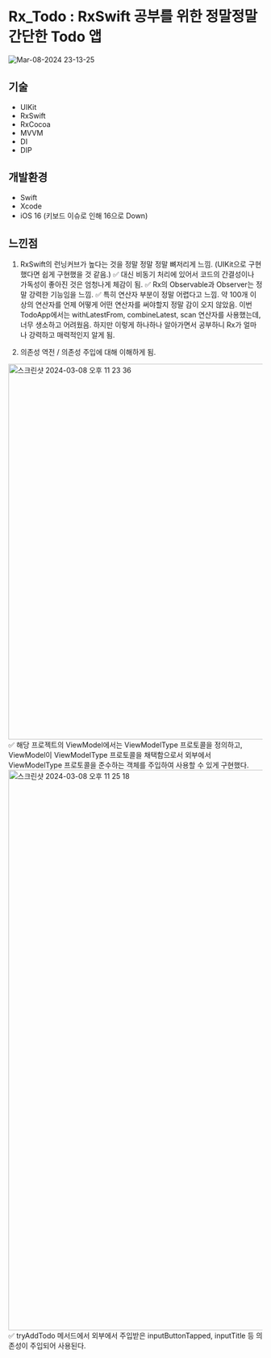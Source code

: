 # Rx_Todo : RxSwift 공부를 위한 정말정말 간단한 Todo 앱
![Mar-08-2024 23-13-25](https://github.com/YeoSeongil/Rx_Todo/assets/75207506/990bd945-8959-4b17-b5ce-cfff4d487da5)

## 기술
- UIKit
- RxSwift
- RxCocoa
- MVVM
- DI
- DIP

## 개발환경
- Swift
- Xcode
- iOS 16 (키보드 이슈로 인해 16으로 Down)

## 느낀점
1. RxSwift의 런닝커브가 높다는 것을 정말 정말 정말 뼈저리게 느낌. (UIKit으로 구현했다면 쉽게 구현했을 것 같음.)
✅ 대신 비동기 처리에 있어서 코드의 간결성이나 가독성이 좋아진 것은 엄청나게 체감이 됨.
✅ Rx의 Observable과 Observer는 정말 강력한 기능임을 느낌.
✅ 특히 연산자 부분이 정말 어렵다고 느낌. 약 100개 이상의 연산자를 언제 어떻게 어떤 연산자를 써야할지 정말 감이 오지 않았음. 이번 TodoApp에서는 withLatestFrom, combineLatest, scan 연산자를 사용했는데, 너무 생소하고 어려웠음.
하지만 이렇게 하나하나 알아가면서 공부하니 Rx가 얼마나 강력하고 매력적인지 알게 됨.

2. 의존성 역전 / 의존성 주입에 대해 이해하게 됨.
<img width="744" alt="스크린샷 2024-03-08 오후 11 23 36" src="https://github.com/YeoSeongil/Rx_Todo/assets/75207506/a77d53b8-7035-48a7-9c0a-5fc2864315cc">
✅ 해당 프로젝트의 ViewModel에서는 ViewModelType 프로토콜을 정의하고, ViewModel이 ViewModelType 프로토콜을 채택함으로서 외부에서 ViewModelType 프로토콜을 준수하는 객체를 주입하여 사용할 수 있게 구현했다.

<img width="1110" alt="스크린샷 2024-03-08 오후 11 25 18" src="https://github.com/YeoSeongil/Rx_Todo/assets/75207506/04a166ef-08d4-45cc-9cc3-ffa876c46b1a">
✅ tryAddTodo 메서드에서 외부에서 주입받은 inputButtonTapped, inputTitle 등 의존성이 주입되어 사용된다.


